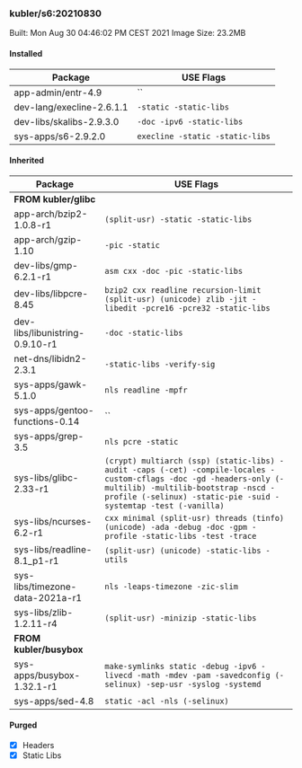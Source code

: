 ### kubler/s6:20210830

Built: Mon Aug 30 04:46:02 PM CEST 2021
Image Size: 23.2MB

#### Installed
Package | USE Flags
--------|----------
app-admin/entr-4.9 | ``
dev-lang/execline-2.6.1.1 | `-static -static-libs`
dev-libs/skalibs-2.9.3.0 | `-doc -ipv6 -static-libs`
sys-apps/s6-2.9.2.0 | `execline -static -static-libs`
#### Inherited
Package | USE Flags
--------|----------
**FROM kubler/glibc** |
app-arch/bzip2-1.0.8-r1 | `(split-usr) -static -static-libs`
app-arch/gzip-1.10 | `-pic -static`
dev-libs/gmp-6.2.1-r1 | `asm cxx -doc -pic -static-libs`
dev-libs/libpcre-8.45 | `bzip2 cxx readline recursion-limit (split-usr) (unicode) zlib -jit -libedit -pcre16 -pcre32 -static-libs`
dev-libs/libunistring-0.9.10-r1 | `-doc -static-libs`
net-dns/libidn2-2.3.1 | `-static-libs -verify-sig`
sys-apps/gawk-5.1.0 | `nls readline -mpfr`
sys-apps/gentoo-functions-0.14 | ``
sys-apps/grep-3.5 | `nls pcre -static`
sys-libs/glibc-2.33-r1 | `(crypt) multiarch (ssp) (static-libs) -audit -caps (-cet) -compile-locales -custom-cflags -doc -gd -headers-only (-multilib) -multilib-bootstrap -nscd -profile (-selinux) -static-pie -suid -systemtap -test (-vanilla)`
sys-libs/ncurses-6.2-r1 | `cxx minimal (split-usr) threads (tinfo) (unicode) -ada -debug -doc -gpm -profile -static-libs -test -trace`
sys-libs/readline-8.1_p1-r1 | `(split-usr) (unicode) -static-libs -utils`
sys-libs/timezone-data-2021a-r1 | `nls -leaps-timezone -zic-slim`
sys-libs/zlib-1.2.11-r4 | `(split-usr) -minizip -static-libs`
**FROM kubler/busybox** |
sys-apps/busybox-1.32.1-r1 | `make-symlinks static -debug -ipv6 -livecd -math -mdev -pam -savedconfig (-selinux) -sep-usr -syslog -systemd`
sys-apps/sed-4.8 | `static -acl -nls (-selinux)`
#### Purged
- [x] Headers
- [x] Static Libs
